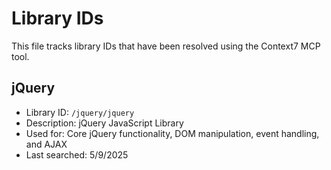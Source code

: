 # Library IDs

This file tracks library IDs that have been resolved using the Context7 MCP tool.

## jQuery

- Library ID: `/jquery/jquery`
- Description: jQuery JavaScript Library
- Used for: Core jQuery functionality, DOM manipulation, event handling, and AJAX
- Last searched: 5/9/2025
